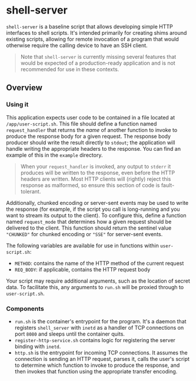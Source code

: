 # shell-server

`shell-server` is a baseline script that allows developing simple HTTP interfaces to shell scripts. It's intended primarily for creating shims around existing scripts, allowing for remote invocation of a program that would otherwise require the calling device to have an SSH client.

> Note that `shell-server` is currently missing several features that would be expected of a production-ready application and is not recommended for use in these contexts.

## Overview

### Using it
This application expects user code to be contained in a file located at `/app/user-script.sh`. This file should define a function named `request_handler` that returns the _name_ of another function to invoke to produce the response body for a given request. The response body producer should write the result directly to `stdout`; the application will handle writing the appropriate headers to the response. You can find an example of this in the `example` directory.

> When your `request_handler` is invoked, any output to `stderr` it produces will be written to the response, even before the HTTP headers are written. Most HTTP clients will (rightly) reject this response as malformed, so ensure this section of code is fault-tolerant.

Additionally, chunked encoding or server-sent events may be used to write the response (for example, if the script you call is long-running and you want to stream its output to the client). To configure this, define a function named `request_mode` that determines how a given request should be delivered to the client. This function should return the sentinel value `"CHUNKED"` for chunked encoding or `"SSE"` for server-sent events.

The following variables are available for use in functions within `user-script.sh`:
- `METHOD`: contains the name of the HTTP method of the current request
- `REQ_BODY`: if applicable, contains the HTTP request body

Your script may require additional arguments, such as the location of secret data. To facilitate this, any arguments to `run.sh` will be proxied through to `user-script.sh`. 

### Components
- `run.sh` is the container's entrypoint for the program. It's a daemon that registers `shell_server` with `inetd` as a handler of TCP connections on port `8080` and sleeps until the container quits.
- `register-http-service.sh` contains logic for registering the server binding with `inetd`.
- `http.sh` is the entrypoint for incoming TCP connections. It assumes the connection is sending an HTTP request, parses it, calls the user's script to determine which function to invoke to produce the response, and then invokes that function using the appropriate transfer encoding.
